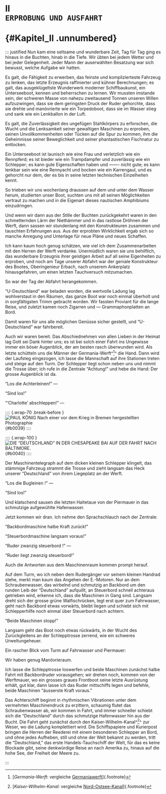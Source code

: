 # II&nbsp;<br />**`ERPROBUNG UND AUSFAHRT`**<br /><br /> {#Kapitel_II .unnumbered}

::: justified
Nun kam eine seltsame und wunderbare Zeit, Tag für Tag ging es hinaus in
die Buchten, hinab in die Tiefe. Wir übten bei jedem Wetter und bei jeder
Gelegenheit. Jeder Mann der auserwählten Besatzung war sich bewusst,
welche Aufgabe wir hatten.

Es galt, die Fähigkeit zu erwerben,
das feinste und komplizierteste Fahrzeug zu lenken, das letzte Erzeugnis
raffinierter und kühner Berechnungen; es galt, das ausgeklügeltste
Wunderwerk moderner Schiffbaukunst, ein Unterseeboot, kennen und
beherrschen zu lernen. Wir mussten imstande sein,
der schweren Masse von nahezu zweitausend Tonnen unseren Willen
aufzuzwingen, dass sie dem geringsten Druck der Ruder gehorchte, dass
sie drehte und manövrierte wie ein Torpedoboot,
dass sie im Wasser stieg und sank wie ein Lenkballon in der Luft.

Es galt, die Zuverlässigkeit des ungefügen Stahlkörpers zu erforschen,
die Wucht und die Lenksamkeit seiner gewaltigen Maschinen zu erproben,
seinen Unvollkommenheiten oder Tücken auf die Spur zu kommen, ihm die
Geheimnisse seiner Beweglichkeit und seiner phantastischen Fischnatur zu
entlocken.

Ein Unterseeboot ist launisch wie
eine Frau und verletzlich wie ein Rennpferd; es ist bieder wie ein
Trampdampfer und zuverlässig wie ein Schlepper;
es kann gute Eigenschaften haben und ——- nicht gute; es kann lenkbar
sein wie eine Rennyacht und bocken wie ein Karrengaul, und es
gehorcht nur dem, der es bis in seine letzten technischen
Einzelheiten kennt.

So trieben wir uns wochenlang draussen auf dem und unter dem Wasser
herum, studierten unser Boot, suchten uns mit all seinen Möglichkeiten
vertraut zu machen und in die Eigenart dieses nautischen Amphibiums
einzudringen.

Und wenn wir dann aus der Stille der Buchten zurückgekehrt waren in den
schmetternden Lärm der Niethämmer und in das rastlose Dröhnen der Werft,
dann sassen wir stundenlang mit den Konstrukteuren zusammen und
tauschten Erfahrungen aus. Aus der erprobten Wirklichkeit ergab sich so
manche Anregung und Unterlage für neue Pläne und neues Schaffen.

Ich kann kaum hoch genug schätzen, wie viel ich dem Zusammenarbeiten mit
den Herren der Werft verdanke. Unermüdlich waren sie uns behilflich, das
wunderbare Erzeugnis ihrer geistigen Arbeit auf all seine Eigenheiten zu
erproben, und noch am Tage unserer Abfahrt war der geniale Konstrukteur des
Bootes, Oberingenieur Erbach, nach unserem Ankerplatz hinausgefahren, um
einen letzten Tauchversuch mitzumachen.

So war der Tag der Abfahrt herangekommen.

“U-Deutschland” war beladen worden, die wertvolle Ladung lag
wohlverstaut in den Räumen, das ganze Boot war noch einmal überholt und in
sorgfältigsten Trimm gebracht worden. Wir fassten Proviant für die lange Reise,
und zuletzt kamen noch Zigarren und — Grammaphonplatten an Bord.

Damit waren für uns alle möglichen Genüsse sicher gestellt, und
“U-Deutschland” war fahrbereit.

Auch wir waren bereit. Das Abschiednehmen von allen Lieben in der
Heimat lag Gott sei Dank hinter uns; es ist bei solch einer Fahrt ins
Ungewisse immer ein böser Augenblick, der
am besten rasch überwunden wird. Als letzte schütteln uns die Männer der
Germania-Werft^[^0011]^ die Hand. Dann wird der Laufsteg eingezogen, ich lasse die
Mannschaft auf ihre Stationen treten und steige auf den Turm. Der
Schlepper liegt schon neben uns und nimmt
die Trosse über; ich rufe in die Zentrale “Achtung!” und hebe die Hand:
Der grosse Augenblick ist da.

“Los die Achterleinen!” —

“Sind los!”

“‘Charlotte’ abschleppen!” —

:::: {.wrap-70 .break-before }
![PAUL KÖNIG <small>Nach einer vor dem Krieg in Bremen hergestellten Photographie</small>](Die_Fahrt_der_Deutschland_0039.jpg "PAUL KÖNIG"){#b0039}
::::

:::: {.wrap-100 }
![DIE “DEUTSCHLAND” IN DER CHESAPEAKE BAI AUF DER FAHRT NACH BALTIMORE.](Die_Fahrt_der_Deutschland_0040.jpg "DIE “DEUTSCHLAND” IN DER CHESAPEAKE BAI AUF DER FAHRT NACH BALTIMORE"){#b0040}
::::

Der Maschinentelegraph auf dem dicken kleinen Schlepper klingelt, das
stämmige Fahrzeug strammt die Trosse und zieht langsam das Heck unserer
“Deutschland”  von ihrem Liegeplatz an der Werft.

“Los die Bugleinen !” —

“Sind los!”

Und klatschend sausen die letzten Haltetaue von der Piermauer in das
schmutzige aufgewühlte Hafenwasser.

Jetzt kommen wir dran. Ich nehme den Sprachschlauch nach der Zentrale:

“Backbordmaschine halbe Kraft zurück!”

“Steuerbordmaschine langsam voraus!”

“Ruder zwanzig steuerbord !” —

“Ruder liegt zwanzig steuerbord!”

Auch die Antworten aus dem Maschinenraum kommen prompt herauf.

Auf dem Turm, wo ich neben dem Rudergänger vor seinem kleinen Handrad stehe,
merkt man kaum das Angehen der E.-Motoren. Nur an dem
Schraubenwasser, das wirbelnd und schmutzig an Backbord um den runden
Leib der “Deutschland” aufquillt, an Steuerbord schnell achteraus getrieben
wird, erkenne ich, dass die Maschinen in Gang sind. Langsam dreht sich der
grosse grüne Walfischrücken, legt erst quer zum Fahrwasser, geht nach
Backbord etwas vorwärts, bleibt liegen und schiebt sich mit
Schlepperhilfe noch einmal über Steuerbord nach achtern.

“Beide Maschinen stopp!”

Langsam geht das Boot noch etwas
rückwärts, in der Wucht des Zurückgleitens an der Schlepptrosse zerrend,
wie ein schweres Urweltungeheuer.

Ein rascher Blick vom Turm auf Fahrwasser und Piermauer:

Wir haben genug Manövrieraum.

Ich lasse die Schlepptrosse loswerfen und beide Maschinen zunächst halbe
Fahrt mit Backbordruder vorausgehen; wir drehen noch, kommen von der
Werftmauer, wo ein grosses graues Frontboot seine letzte Ausrüstung erhält,
gut klar, dann lasse ich das Ruder mittschiffs legen und befehle, beide
Maschinen “äusserste Kraft voraus.”

Das Achterschiff beginnt in rhythmischen Vibrationen unter dem
vermehrten Maschinendruck zu erzittern, schaumig flutet das
Schraubenwasser ab, wir kommen in Fahrt, und immer schneller
schiebt sich die “Deutschland” durch das schmutzige Hafenwasser hin aus der
Bucht. Die Fahrt geht zunächst durch den Kaiser-Wilhelm-Kanal^[^0012]^ zur Weser,
wo die Ladung komplettiert wird. Die Schiffspapiere und Kurierpost bringen
die Herren der Reederei mit einem besonderen Schlepper an Bord, und ohne
jedes Aufheben, still und ohne der Welt bekannt zu werden, tritt die “Deutschland,”
das erste Handels-Tauchschiff der Welt, für das es keine Blockade gibt,
seine denkwürdige Reise an nach Amerika zu, hinaus auf die hohe See, der
Freiheit der Meere zu.


:::


[^0011]: [*Germania-Werft*: vergleiche [Germaniawerft](https://de.wikipedia.org/wiki/Germaniawerft)]{.footnote}

[^0012]: [*Kaiser-Wilhelm-Kanal*: vergleiche [Nord-Ostsee-Kanal](https://de.wikipedia.org/wiki/Nord-Ostsee-Kanal)]{.footnote}
